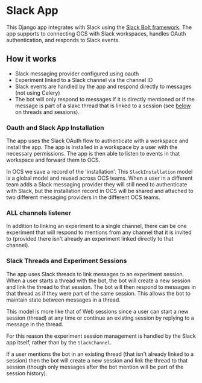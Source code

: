 # Slack App

This Django app integrates with Slack using the [Slack Bolt framework](https://slack.dev/bolt-python/concepts).
The app supports to connecting OCS with Slack workspaces, handles OAuth authentication, and responds to Slack events.

## How it works

* Slack messaging provider configured using oauth
* Experiment linked to a Slack channel via the channel ID
* Slack events are handled by the app and respond directly to messages (not using Celery)
* The bot will only respond to messages if it is directly mentioned or if the message is part of a slakc thread
  that is linked to a session (see [below](#slack-threads-and-experiment-sessions) on threads and sessions).

### Oauth and Slack App Installation

The app uses the Slack OAuth flow to authenticate with a workspace and install the app. The app is installed in a
workspace by a user with the necessary permissions. The app is then able to listen to events in that workspace and
forward them to OCS.

In OCS we save a record of the 'installation'. This `SlackInstallation` model is a global model and reused across
OCS teams. When a user in a different team adds a Slack messaging provider they will still need to authenticate
with Slack, but the installation record in OCS will be shared and attached to two different messaging providers
in the different OCS teams.

### ALL channels listener

In addition to linking an experiment to a single channel, there can be one experiment that will respond to mentions
from any channel that it is invited to (provided there isn't already an experiment linked directly to that channel).

### Slack Threads and Experiment Sessions

The app uses Slack threads to link messages to an experiment session. When a user starts a thread with the bot, the bot
will create a new session and link the thread to that session. The bot will then respond to messages in that thread
as if they were part of the same session. This allows the bot to maintain state between messages in a thread.

This model is more like that of Web sessions since a user can start a new session (thread) at any time or continue
an existing session by replying to a message in the thread.

For this reason the experiment session management is handled by the Slack app itself, rather than by the
`SlackChannel`.

If a user mentions the bot in an existing thread (that isn't already linked to a session) then the bot will create a new
session and link the thread to that session (though only messages after the bot mention will be part of the session
history).
